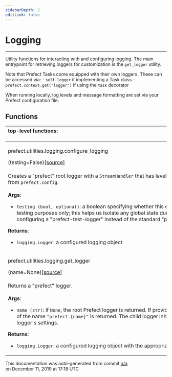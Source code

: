 ```yaml
---
sidebarDepth: 2
editLink: false
---
```

# Logging
---
Utility functions for interacting with and configuring logging.  The main entrypoint for retrieving loggers for
customization is the `get_logger` utility.

Note that Prefect Tasks come equipped with their own loggers.  These can be accessed via:
    - `self.logger` if implementing a Task class
    - `prefect.context.get("logger")` if using the `task` decorator

When running locally, log levels and message formatting are set via your Prefect configuration file.

## Functions
|top-level functions: &nbsp;&nbsp;&nbsp;&nbsp;&nbsp;&nbsp;&nbsp;&nbsp;&nbsp;&nbsp;&nbsp;&nbsp;&nbsp;&nbsp;&nbsp;&nbsp;&nbsp;&nbsp;&nbsp;&nbsp;&nbsp;&nbsp;&nbsp;&nbsp;&nbsp;&nbsp;&nbsp;&nbsp;&nbsp;&nbsp;&nbsp;&nbsp;&nbsp;&nbsp;&nbsp;&nbsp;&nbsp;&nbsp;&nbsp;&nbsp;&nbsp;&nbsp;&nbsp;&nbsp;&nbsp;&nbsp;&nbsp;&nbsp;&nbsp;&nbsp;&nbsp;&nbsp;&nbsp;&nbsp;&nbsp;&nbsp;&nbsp;&nbsp;&nbsp;&nbsp;&nbsp;&nbsp;&nbsp;&nbsp;&nbsp;&nbsp;&nbsp;&nbsp;&nbsp;&nbsp;&nbsp;&nbsp;&nbsp;&nbsp;&nbsp;&nbsp;&nbsp;&nbsp;&nbsp;&nbsp;&nbsp;&nbsp;&nbsp;&nbsp;&nbsp;&nbsp;&nbsp;&nbsp;&nbsp;&nbsp;&nbsp;&nbsp;&nbsp;&nbsp;&nbsp;&nbsp;&nbsp;&nbsp;&nbsp;&nbsp;&nbsp;&nbsp;&nbsp;&nbsp;&nbsp;&nbsp;&nbsp;&nbsp;&nbsp;&nbsp;&nbsp;&nbsp;&nbsp;&nbsp;&nbsp;&nbsp;&nbsp;&nbsp;&nbsp;&nbsp;&nbsp;&nbsp;&nbsp;&nbsp;&nbsp;&nbsp;&nbsp;&nbsp;&nbsp;&nbsp;&nbsp;&nbsp;&nbsp;&nbsp;&nbsp;&nbsp;&nbsp;&nbsp;&nbsp;&nbsp;&nbsp;&nbsp;&nbsp;&nbsp;&nbsp;&nbsp;&nbsp;&nbsp;&nbsp;&nbsp;|
|:----|
 | <div class='method-sig' id='prefect-utilities-logging-configure-logging'><p class="prefect-class">prefect.utilities.logging.configure_logging</p>(testing=False)<span class="source"><a href="https://github.com/PrefectHQ/prefect/blob/master/src/prefect/utilities/logging.py#L126">[source]</a></span></div>
<p class="methods">Creates a "prefect" root logger with a `StreamHandler` that has level and formatting set from `prefect.config`.<br><br>**Args**:     <ul class="args"><li class="args">`testing (bool, optional)`: a boolean specifying whether this configuration         is for testing purposes only; this helps us isolate any global state during testing         by configuring a "prefect-test-logger" instead of the standard "prefect" logger</li></ul>**Returns**:     <ul class="args"><li class="args">`logging.Logger`: a configured logging object</li></ul></p>|
 | <div class='method-sig' id='prefect-utilities-logging-get-logger'><p class="prefect-class">prefect.utilities.logging.get_logger</p>(name=None)<span class="source"><a href="https://github.com/PrefectHQ/prefect/blob/master/src/prefect/utilities/logging.py#L157">[source]</a></span></div>
<p class="methods">Returns a "prefect" logger.<br><br>**Args**:     <ul class="args"><li class="args">`name (str)`: if `None`, the root Prefect logger is returned. If provided, a child         logger of the name `"prefect.{name}"` is returned. The child logger inherits         the root logger's settings.</li></ul>**Returns**:     <ul class="args"><li class="args">`logging.Logger`: a configured logging object with the appropriate name</li></ul></p>|

<p class="auto-gen">This documentation was auto-generated from commit <a href='https://github.com/PrefectHQ/prefect/commit/n/a'>n/a</a> </br>on December 11, 2019 at 17:18 UTC</p>